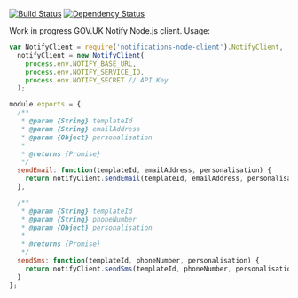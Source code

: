 [![Build Status](https://travis-ci.org/alphagov/notifications-node-client.svg)](https://travis-ci.org/alphagov/notifications-node-client)
[![Dependency Status](https://david-dm.org/alphagov/notifications-node-client.svg)](https://david-dm.org/alphagov/notifications-node-client)

Work in progress GOV.UK Notify Node.js client. Usage:

```javascript
var NotifyClient = require('notifications-node-client').NotifyClient,
  notifyClient = new NotifyClient(
    process.env.NOTIFY_BASE_URL,
    process.env.NOTIFY_SERVICE_ID,
    process.env.NOTIFY_SECRET // API Key
  );

module.exports = {
  /**
   * @param {String} templateId
   * @param {String} emailAddress
   * @param {Object} personalisation
   *
   * @returns {Promise}
   */
  sendEmail: function(templateId, emailAddress, personalisation) {
    return notifyClient.sendEmail(templateId, emailAddress, personalisation);
  },

  /**
   * @param {String} templateId
   * @param {String} phoneNumber
   * @param {Object} personalisation
   *
   * @returns {Promise}
   */
  sendSms: function(templateId, phoneNumber, personalisation) {
    return notifyClient.sendSms(templateId, phoneNumber, personalisation);
  }
};

```
